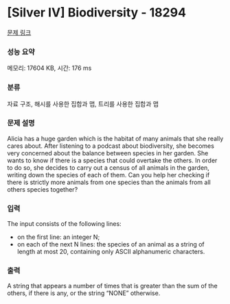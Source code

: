 # [Silver IV] Biodiversity - 18294 

[문제 링크](https://www.acmicpc.net/problem/18294) 

### 성능 요약

메모리: 17604 KB, 시간: 176 ms

### 분류

자료 구조, 해시를 사용한 집합과 맵, 트리를 사용한 집합과 맵

### 문제 설명

<p>Alicia has a huge garden which is the habitat of many animals that she really cares about. After listening to a podcast about biodiversity, she becomes very concerned about the balance between species in her garden. She wants to know if there is a species that could overtake the others. In order to do so, she decides to carry out a census of all animals in the garden, writing down the species of each of them. Can you help her checking if there is strictly more animals from one species than the animals from all others species together?</p>

### 입력 

 <p>The input consists of the following lines:</p>

<ul>
	<li>on the first line: an integer N;</li>
	<li>on each of the next N lines: the species of an animal as a string of length at most 20, containing only ASCII alphanumeric characters.</li>
</ul>

### 출력 

 <p>A string that appears a number of times that is greater than the sum of the others, if there is any, or the string “NONE” otherwise.</p>

